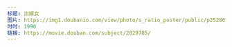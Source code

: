 ```yaml
---
标题: 出嫁女
图片: https://img1.doubanio.com/view/photo/s_ratio_poster/public/p2528659178.jpg
时时: 1990
链接: https://movie.douban.com/subject/2029785/
---
```

